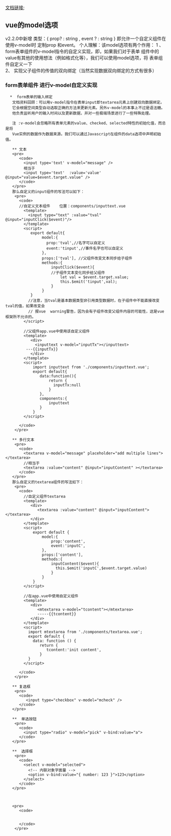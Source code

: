 [文档链接](https://cn.vuejs.org/v2/api/#model);
## vue的model选项
   v2.2.0中新增
   类型：{ prop? : string  , event ? : string }
   即允许一个自定义组件在使用v-model时 定制prop 和event。
   个人理解：该model选项有两个作用：
	   1 、 form表单组件的v-model指令的自定义实现，即，如果我们对于表单
	   组件中的value有其他的使用想法（例如格式化等），我们可以使用model选项，将
	   表单组件自定义一下    
	   2、  实现父子组件的传值的双向绑定（当然实现数据双向绑定的方式有很多）
         
   ### form表单组件 进行v-model自定义实现
      *  form表单的输入绑定  
	   文档资料回顾：可以用v-model指令在表单input即textarea元素上创建双向数据绑定。
	   它会根据空间类型自动选取正确的方法来更新元素。另外v-model的本事上不过是语法糖。
	   他负责监听用户的输入时间以及更新数据，并对一些极端场景进行了一些特殊处理。
	   
	   注 :v-model会忽略所有表单元素的value、checked、selected特性的初始化值，而总是将
	   Vue实例的数据作为数据来源。我们可以通过Javascript在组件的data选项中声明初始值。
	   
	   ** 文本
	   <pre>
	      <code>
		    <input type='text' v-model="message" />
			相当于
			<input type='text'  :value='value'  @input="value=$event.target.value" />
		  </code>
	   </pre>
	   那么自定义的input组件的写法可以如下：
	    <pre>
	      <code>
		  //自定义文本组件    位置：components/inputtext.vue
		    <template>
      		  <input type="text" :value="tval" @input="inputClick($event)"/>
		    </template>
			<script>
			   export default{
			        model:{
				      prop:'tval',//名字可以自定义
					  event:'tinput',//事件名字也可以自定义
				    },
				    props:['tval'],	//父组件改变文本同步给子组件
				    methods:{
						inputClick($event){
						//子组件文本变化同步给父组件
							let val = $event.target.value;
							this.$emit('tinput',val);
						}
					}
			   }	
              //注意，当tval是基本数据类型非引用类型数据时，在子组件中不能直接改变tval的值，如果改变会
              // 报vue  warning警告，因为会有子组件改变父组件内容的可能性，这是vue框架所不允许的。			  
			</script>
			
			//父组件app.vue中使用该自定义组件
			<template>
			   <div>
			     <inputtext v-model="inputTx"></inputtext>
             ---{{inputTx}}
			   </div>
			</template>
			<script>
			    import inputtext from './components/inputtext.vue';
				export default{
				   data:function(){
				       return {
					     inputTx:null
					   }				   
				   },
				   components:{
				       inputtext
				   }				
				}			
			</script>		
		  
		  </code>		  
		</pre>
			
	   ** 多行文本	   
	    <pre>
	      <code>
		    <textarea v-model="message" placeholder="add multiple lines"></textarea>	
            //相当于
            <textarea :value="content" @input="inputContent" ></textarea>			
		  </code>
	   </pre>
	   那么自定义的textarea组件的写法如下：
	    <pre>
	      <code>
	        //自定义组件textarea
			<template>
			   <div>
                  <textarea :value="content" @input="inputContent"></textarea>
               </div>
			</template>
			<script>
				export default {
					model:{
						prop:'content',
						event:'inputC',
					},
					props:['content'],
					methods:{
						inputContent($event){
						  this.$emit('inputC',$event.target.value)
						}
					}
				}
			</script>
			
			//在app.vue中使用自定义组件
			<template>
			   <div>
                  <mtextarea v-model="tcontent"></mtextarea>
                  -----{{tcontent}}
               </div>
			</template>
			<script>
			  import mtextarea from './components/textarea.vue';
			  export default {
			    data: function () {
                   return {
				      tcontent:'init content',				   
				   } 
			  }			
			</script>		
			  
	      </code>
	    </pre>	  
	   
	   ** 复选框
	    <pre>
	      <code>
		     <input type="checkbox" v-model="mcheck" />		    		
		  </code>
	   </pre>	   
	   	  	   
	   **  单选按钮
	    <pre>
	      <code>
		    <input type="radio" v-model="pick" v-bind:value="a">	
		  </code>
	   </pre>
	   
	   **  选择框
	    <pre>
	      <code>
			<select v-model="selected">
			  <!-- 内联对象字面量 -->
			  <option v-bind:value="{ number: 123 }">123</option>
			</select>	
		  </code>
	   </pre>
	   
	   
	   
	   <pre>
	      <code>
		  
		  
		  </code>		  
		</pre>
	   
	   
	   
	   
	   
		
   